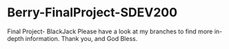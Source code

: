 # Berry-FinalProject-SDEV200
Final Project- BlackJack
Please have a look at my branches to find more in-depth information. Thank you, and God Bless.
